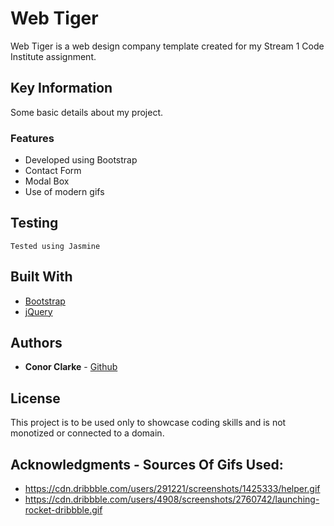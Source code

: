 # Web Tiger

Web Tiger is a web design company template created for my Stream 1 Code Institute assignment.

## Key Information

Some basic details about my project.

### Features

* Developed using Bootstrap
* Contact Form
* Modal Box
* Use of modern gifs

## Testing

```
Tested using Jasmine
```

## Built With

* [Bootstrap](http://getbootstrap.com/) 
* [jQuery](https://jquery.com/)

## Authors

* **Conor Clarke** - [Github](https://github.com/conorc470)

## License

This project is to be used only to showcase coding skills and is not monotized or connected to a domain.

## Acknowledgments - Sources Of Gifs Used:

* https://cdn.dribbble.com/users/291221/screenshots/1425333/helper.gif
* https://cdn.dribbble.com/users/4908/screenshots/2760742/launching-rocket-dribbble.gif

